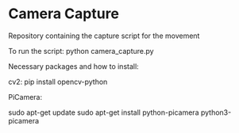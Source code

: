 # Camera Capture
Repository containing the capture script for the movement


To run the script: python camera_capture.py

Necessary packages and how to install:

cv2: 
pip install opencv-python

PiCamera:

sudo apt-get update
sudo apt-get install python-picamera python3-picamera

